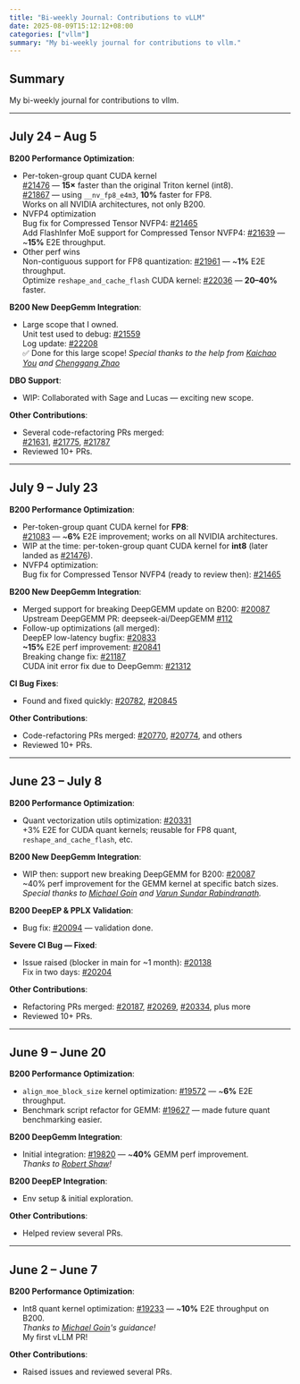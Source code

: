 ```yaml
---
title: "Bi-weekly Journal: Contributions to vLLM"
date: 2025-08-09T15:12:12+08:00
categories: ["vllm"]
summary: "My bi-weekly journal for contributions to vllm."
---
```


## Summary

My bi-weekly journal for contributions to vllm.

---

## July 24 – Aug 5

**B200 Performance Optimization**:

- Per-token-group quant CUDA kernel  
  [#21476](https://github.com/vllm-project/vllm/pull/21476) — **15×** faster than the original Triton kernel (int8).  
  [#21867](https://github.com/vllm-project/vllm/pull/21867) — using `__nv_fp8_e4m3`, **10%** faster for FP8.  
  Works on all NVIDIA architectures, not only B200.
- NVFP4 optimization  
  Bug fix for Compressed Tensor NVFP4: [#21465](https://github.com/vllm-project/vllm/pull/21465)  
  Add FlashInfer MoE support for Compressed Tensor NVFP4: [#21639](https://github.com/vllm-project/vllm/pull/21639) — ~**15%** E2E throughput.
- Other perf wins  
  Non-contiguous support for FP8 quantization: [#21961](https://github.com/vllm-project/vllm/pull/21961) — ~**1%** E2E throughput.  
  Optimize `reshape_and_cache_flash` CUDA kernel: [#22036](https://github.com/vllm-project/vllm/pull/22036) — **20–40%** faster.

**B200 New DeepGemm Integration**:

- Large scope that I owned.  
  Unit test used to debug: [#21559](https://github.com/vllm-project/vllm/pull/21559)  
  Log update: [#22208](https://github.com/vllm-project/vllm/pull/22208)  
  ✅ Done for this large scope! _Special thanks to the help from [Kaichao You](https://github.com/youkaichao) and [Chenggang Zhao](https://github.com/LyricZhao)_

**DBO Support**:

- WIP: Collaborated with Sage and Lucas — exciting new scope.

**Other Contributions**:

- Several code-refactoring PRs merged:  
  [#21631](https://github.com/vllm-project/vllm/pull/21631), [#21775](https://github.com/vllm-project/vllm/pull/21775), [#21787](https://github.com/vllm-project/vllm/pull/21787)
- Reviewed 10+ PRs.

---

## July 9 – July 23

**B200 Performance Optimization**:

- Per-token-group quant CUDA kernel for **FP8**:  
  [#21083](https://github.com/vllm-project/vllm/pull/21083) — ~**6%** E2E improvement; works on all NVIDIA architectures.  
- WIP at the time: per-token-group quant CUDA kernel for **int8** (later landed as [#21476](https://github.com/vllm-project/vllm/pull/21476)).
- NVFP4 optimization:  
  Bug fix for Compressed Tensor NVFP4 (ready to review then): [#21465](https://github.com/vllm-project/vllm/pull/21465)

**B200 New DeepGemm Integration**:

- Merged support for breaking DeepGEMM update on B200: [#20087](https://github.com/vllm-project/vllm/pull/20087)  
  Upstream DeepGEMM PR: deepseek-ai/DeepGEMM [#112](https://github.com/deepseek-ai/DeepGEMM/pull/112)
- Follow-up optimizations (all merged):  
  DeepEP low-latency bugfix: [#20833](https://github.com/vllm-project/vllm/pull/20833)  
  **~15%** E2E perf improvement: [#20841](https://github.com/vllm-project/vllm/pull/20841)  
  Breaking change fix: [#21187](https://github.com/vllm-project/vllm/pull/21187)  
  CUDA init error fix due to DeepGemm: [#21312](https://github.com/vllm-project/vllm/pull/21312)

**CI Bug Fixes**:

- Found and fixed quickly: [#20782](https://github.com/vllm-project/vllm/pull/20782), [#20845](https://github.com/vllm-project/vllm/pull/20845)

**Other Contributions**:

- Code-refactoring PRs merged: [#20770](https://github.com/vllm-project/vllm/pull/20770), [#20774](https://github.com/vllm-project/vllm/pull/20774), and others  
- Reviewed 10+ PRs.

---

## June 23 – July 8

**B200 Performance Optimization**:

- Quant vectorization utils optimization: [#20331](https://github.com/vllm-project/vllm/pull/20331)  
  +3% E2E for CUDA quant kernels; reusable for FP8 quant, `reshape_and_cache_flash`, etc.

**B200 New DeepGemm Integration**:

- WIP then: support new breaking DeepGEMM for B200: [#20087](https://github.com/vllm-project/vllm/pull/20087)  
  ~40% perf improvement for the GEMM kernel at specific batch sizes.  
  _Special thanks to [Michael Goin](https://github.com/mgoin) and [Varun Sundar Rabindranath](https://github.com/varun-sundar-rabindranath)._

**B200 DeepEP & PPLX Validation**:

- Bug fix: [#20094](https://github.com/vllm-project/vllm/pull/20094) — validation done.

**Severe CI Bug — Fixed**:

- Issue raised (blocker in main for ~1 month): [#20138](https://github.com/vllm-project/vllm/issues/20138)  
  Fix in two days: [#20204](https://github.com/vllm-project/vllm/pull/20204)

**Other Contributions**:

- Refactoring PRs merged: [#20187](https://github.com/vllm-project/vllm/pull/20187), [#20269](https://github.com/vllm-project/vllm/pull/20269), [#20334](https://github.com/vllm-project/vllm/pull/20334), plus more  
- Reviewed 10+ PRs.

---

## June 9 – June 20

**B200 Performance Optimization**:

- `align_moe_block_size` kernel optimization: [#19572](https://github.com/vllm-project/vllm/pull/19572) — ~**6%** E2E throughput.  
- Benchmark script refactor for GEMM: [#19627](https://github.com/vllm-project/vllm/pull/19627) — made future quant benchmarking easier.

**B200 DeepGemm Integration**:

- Initial integration: [#19820](https://github.com/vllm-project/vllm/pull/19820) — ~**40%** GEMM perf improvement.  
  _Thanks to [Robert Shaw](https://github.com/robertgshaw2-redhat)!_

**B200 DeepEP Integration**:

- Env setup & initial exploration.

**Other Contributions**:

- Helped review several PRs.

---

## June 2 – June 7

**B200 Performance Optimization**:

- Int8 quant kernel optimization: [#19233](https://github.com/vllm-project/vllm/pull/19233) — ~**10%** E2E throughput on B200.  
  _Thanks to [Michael Goin](https://github.com/mgoin)'s guidance!_  
  My first vLLM PR!

**Other Contributions**:

- Raised issues and reviewed several PRs.
